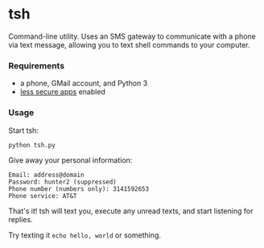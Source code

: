 # tsh

Command-line utility. Uses an SMS gateway to communicate with a phone via text
message, allowing you to text shell commands to your computer.

### Requirements

- a phone, GMail account, and Python 3
- [less secure apps](https://myaccount.google.com/lesssecureapps) enabled

### Usage

Start tsh:
```
python tsh.py
```

Give away your personal information:
```
Email: address@domain
Password: hunter2 (suppressed)
Phone number (numbers only): 3141592653
Phone service: AT&T
```

That's it! tsh will text you, execute any unread texts, and start listening for replies.

Try texting it `echo hello, world` or something.
